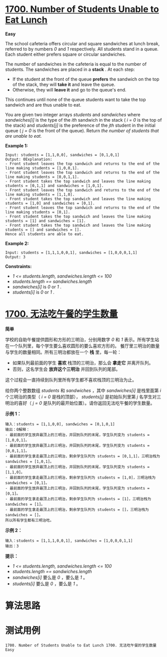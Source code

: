 # [1700. Number of Students Unable to Eat Lunch][enTitle]

**Easy**

The school cafeteria offers circular and square sandwiches at lunch break, referred to by numbers  *0*  and  *1*  respectively. All students stand in a queue. Each student either prefers square or circular sandwiches.

The number of sandwiches in the cafeteria is equal to the number of students. The sandwiches are placed in a **stack** . At each step:

- If the student at the front of the queue **prefers**  the sandwich on the top of the stack, they will **take it**  and leave the queue. 
- Otherwise, they will **leave it**  and go to the queue's end.

This continues until none of the queue students want to take the top sandwich and are thus unable to eat.

You are given two integer arrays  *students*  and  *sandwiches*  where  *sandwiches[i]*  is the type of the  *ith*  sandwich in the stack ( *i = 0*  is the top of the stack) and  *students[j]*  is the preference of the  *jth*  student in the initial queue ( *j = 0*  is the front of the queue). Return  *the number of students that are unable to eat.* 



**Example 1:** 

```
Input: students = [1,1,0,0], sandwiches = [0,1,0,1]
Output: 0Explanation:
- Front student leaves the top sandwich and returns to the end of the line making students = [1,0,0,1].
- Front student leaves the top sandwich and returns to the end of the line making students = [0,0,1,1].
- Front student takes the top sandwich and leaves the line making students = [0,1,1] and sandwiches = [1,0,1].
- Front student leaves the top sandwich and returns to the end of the line making students = [1,1,0].
- Front student takes the top sandwich and leaves the line making students = [1,0] and sandwiches = [0,1].
- Front student leaves the top sandwich and returns to the end of the line making students = [0,1].
- Front student takes the top sandwich and leaves the line making students = [1] and sandwiches = [1].
- Front student takes the top sandwich and leaves the line making students = [] and sandwiches = [].
Hence all students are able to eat.

```

**Example 2:** 

```
Input: students = [1,1,1,0,0,1], sandwiches = [1,0,0,0,1,1]
Output: 3

```



**Constraints:** 

-  *1 <= students.length, sandwiches.length <= 100*  
-  *students.length == sandwiches.length*  
-  *sandwiches[i]*  is  *0*  or  *1* . 
-  *students[i]*  is  *0*  or  *1* .


# [1700. 无法吃午餐的学生数量][cnTitle]

**简单**

学校的自助午餐提供圆形和方形的三明治，分别用数字  *0*  和  *1*  表示。所有学生站在一个队列里，每个学生要么喜欢圆形的要么喜欢方形的。 餐厅里三明治的数量与学生的数量相同。所有三明治都放在一个 **栈**  里，每一轮：

- 如果队列最前面的学生 **喜欢**  栈顶的三明治，那么会 **拿走它**  并离开队列。 
- 否则，这名学生会 **放弃这个三明治**  并回到队列的尾部。

这个过程会一直持续到队列里所有学生都不喜欢栈顶的三明治为止。

给你两个整数数组  *students*  和  *sandwiches*  ，其中  *sandwiches[i]*  是栈里面第  *i*  个三明治的类型（ *i = 0*  是栈的顶部），  *students[j]*  是初始队列里第  *j*  名学生对三明治的喜好（ *j = 0*  是队列的最开始位置）。请你返回无法吃午餐的学生数量。



**示例 1：** 

```
输入：students = [1,1,0,0], sandwiches = [0,1,0,1]
输出：0解释：
- 最前面的学生放弃最顶上的三明治，并回到队列的末尾，学生队列变为 students = [1,0,0,1]。
- 最前面的学生放弃最顶上的三明治，并回到队列的末尾，学生队列变为 students = [0,0,1,1]。
- 最前面的学生拿走最顶上的三明治，剩余学生队列为 students = [0,1,1]，三明治栈为 sandwiches = [1,0,1]。
- 最前面的学生放弃最顶上的三明治，并回到队列的末尾，学生队列变为 students = [1,1,0]。
- 最前面的学生拿走最顶上的三明治，剩余学生队列为 students = [1,0]，三明治栈为 sandwiches = [0,1]。
- 最前面的学生放弃最顶上的三明治，并回到队列的末尾，学生队列变为 students = [0,1]。
- 最前面的学生拿走最顶上的三明治，剩余学生队列为 students = [1]，三明治栈为 sandwiches = [1]。
- 最前面的学生拿走最顶上的三明治，剩余学生队列为 students = []，三明治栈为 sandwiches = []。
所以所有学生都有三明治吃。

```

**示例 2：** 

```
输入：students = [1,1,1,0,0,1], sandwiches = [1,0,0,0,1,1]
输出：3

```



**提示：** 

-  *1 <= students.length, sandwiches.length <= 100*  
-  *students.length == sandwiches.length*  
-  *sandwiches[i]*  要么是  *0*  ，要么是  *1*  。 
-  *students[i]*  要么是  *0*  ，要么是  *1*  。




# 算法思路

# 测试用例
```
1700. Number of Students Unable to Eat Lunch 1700. 无法吃午餐的学生数量 Easy
```

[enTitle]: https://leetcode.com/problems/number-of-students-unable-to-eat-lunch/
[cnTitle]: https://leetcode-cn.com/problems/number-of-students-unable-to-eat-lunch/
